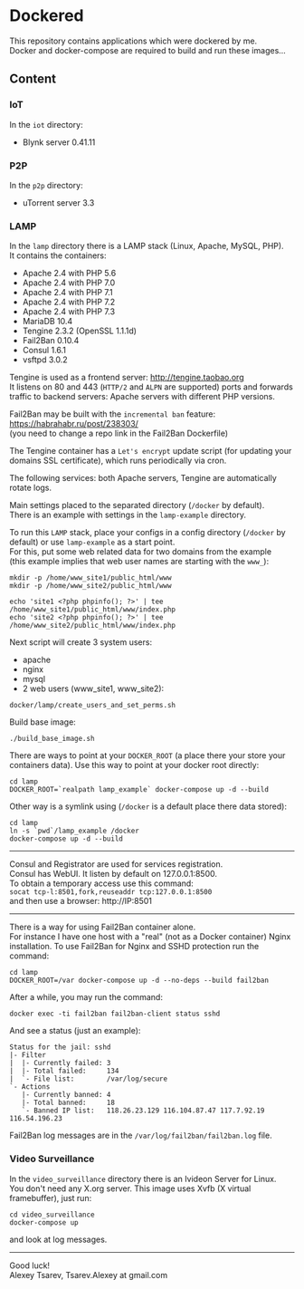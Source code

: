 # Dockered
This repository contains applications which were dockered by me.  
Docker and docker-compose are required to build and run these images...

## Content
### IoT
In the `iot` directory:
 - Blynk server 0.41.11

### P2P
In the `p2p` directory:
 - uTorrent server 3.3

### LAMP
In the `lamp` directory there is a LAMP stack (Linux, Apache, MySQL, PHP).  
It contains the containers:
 - Apache 2.4 with PHP 5.6
 - Apache 2.4 with PHP 7.0
 - Apache 2.4 with PHP 7.1
 - Apache 2.4 with PHP 7.2
 - Apache 2.4 with PHP 7.3
 - MariaDB 10.4
 - Tengine 2.3.2 (OpenSSL 1.1.1d)
 - Fail2Ban 0.10.4
 - Consul 1.6.1
 - vsftpd 3.0.2

Tengine is used as a frontend server: http://tengine.taobao.org  
It listens on 80 and 443 (`HTTP/2` and `ALPN` are supported) ports and forwards traffic to backend servers:
Apache servers with different PHP versions.

Fail2Ban may be built with the `incremental ban` feature: https://habrahabr.ru/post/238303/  
(you need to change a repo link in the Fail2Ban Dockerfile)

The Tengine container has a `Let's encrypt` update script
(for updating your domains SSL certificate), which runs periodically via cron.

The following services: both Apache servers, Tengine are automatically rotate logs.

Main settings placed to the separated directory (`/docker` by default).  
There is an example with settings in the `lamp-example` directory.

To run this `LAMP` stack, place your configs in a config directory (`/docker` by default) or use `lamp-example` as a start point.  
For this, put some web related data for two domains from the example  
(this example implies that web user names are starting with the `www_`):
~~~
mkdir -p /home/www_site1/public_html/www
mkdir -p /home/www_site2/public_html/www

echo 'site1 <?php phpinfo(); ?>' | tee /home/www_site1/public_html/www/index.php
echo 'site2 <?php phpinfo(); ?>' | tee /home/www_site2/public_html/www/index.php
~~~

Next script will create 3 system users:
 - apache
 - nginx
 - mysql
 - 2 web users (www_site1, www_site2):
~~~
docker/lamp/create_users_and_set_perms.sh
~~~

Build base image:
~~~
./build_base_image.sh
~~~

There are ways to point at your `DOCKER_ROOT` (a place there your store your containers data). Use this way to point at your docker root directly:
~~~
cd lamp
DOCKER_ROOT=`realpath lamp_example` docker-compose up -d --build
~~~

Other way is a symlink using (`/docker` is a default place there data stored):
~~~
cd lamp
ln -s `pwd`/lamp_example /docker
docker-compose up -d --build
~~~
___

Consul and Registrator are used for services registration.  
Consul has WebUI. It listen by default on 127.0.0.1:8500.  
To obtain a temporary access use this command:  
`socat tcp-l:8501,fork,reuseaddr tcp:127.0.0.1:8500`  
and then use a browser: http://IP:8501
___

There is a way for using Fail2Ban container alone.  
For instance I have one host with a "real" (not as a Docker container) Nginx installation.
To use Fail2Ban for Nginx and SSHD protection run the command:
~~~
cd lamp
DOCKER_ROOT=/var docker-compose up -d --no-deps --build fail2ban
~~~

After a while, you may run the command:
~~~
docker exec -ti fail2ban fail2ban-client status sshd
~~~

And see a status (just an example):
~~~
Status for the jail: sshd
|- Filter
|  |- Currently failed: 3
|  |- Total failed:     134
|  `- File list:        /var/log/secure
`- Actions
   |- Currently banned: 4
   |- Total banned:     18
   `- Banned IP list:   118.26.23.129 116.104.87.47 117.7.92.19 116.54.196.23
~~~

Fail2Ban log messages are in the `/var/log/fail2ban/fail2ban.log` file.

### Video Surveillance
In the `video_surveillance` directory there is an Ivideon Server for Linux.  
You don't need any X.org server. This image uses Xvfb (X virtual framebuffer),
just run:
~~~
cd video_surveillance
docker-compose up
~~~
and look at log messages.


---
Good luck!  
Alexey Tsarev, Tsarev.Alexey at gmail.com
